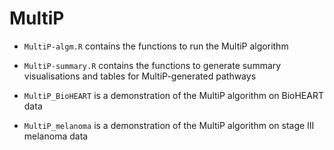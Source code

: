 # MultiP

- `MultiP-algm.R` contains the functions to run the MultiP algorithm
- `MultiP-summary.R` contains the functions to generate summary visualisations and tables for MultiP-generated pathways

- `MultiP_BioHEART` is a demonstration of the MultiP algorithm on BioHEART data
- `MultiP_melanoma` is a demonstration of the MultiP algorithm on stage III melanoma data
